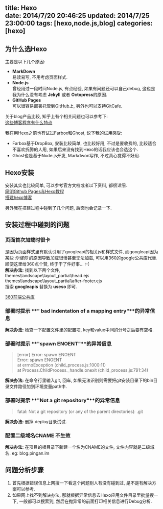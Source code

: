 title: Hexo  
date: 2014/7/20 20:46:25
updated: 2014/7/25 23:00:00
tags: [hexo,node.js,blog]
categories: [hexo]
---

## 为什么选Hexo  

主要是以下几个原因:  
- **MarkDown**  
  易读易写, 不用考虑页面样式.  
- **Node.js**  
  曾经用过一段时间Node.js, 有点经验, 如果有问题还可以自己debug, 这也是我为什么没有考虑 **Jekyll** 或者 **Octopress**的原因.  
- **GitHub Pages**  
  可以很容易部署托管到GitHub上, 另外也可以支持GitCafe.  

关于blog产品比较, 知乎上有个相关问题也可以参考下:  
[这些博客程序有什么特点](http://www.zhihu.com/question/21981094)  

我在用Hexo之前也有试过Farbox和Ghost, 说下我的试用感受:  
- Farbox基于DropBox, 安装比较简单, 也比较好用, 不过是要收费的, 比较适合不喜欢折腾的人用, 如果后来没有找到Hexo的话我应该也会选这个.  
- Ghost也是基于Node.js开发, Markdwon写作, 不过真心觉得不好用.  


## Hexo安装  

安装其实也比较简单, 可以参考官方文档或者以下资料, 都很详细.  
[简明Github Pages与Hexo教程](http://cnfeat.com/2014/05/10/2014-05-11-how-to-build-a-blog/)  
[搭建hexo博客](http://zipperary.com/2013/05/28/hexo-guide-2/)  

另外我在搭建过程中碰到了几个问题, 后面也会记录一下.  


## 安装过程中碰到的问题

### 页面首次加载时很卡  

是因为页面样式里有默认引用了googleapi的相关js和样式文件, 而googleapi因为某些 *你懂的* 的原因导致加载很慢甚至无法加载, 可以用360的google公共库代替.  
顺便这里给360点个赞, 终于干了件好事... :-)  
**解决办法:** 找到以下两个文件,   
themes\landscape\layout\_partial\head.ejs  
themes\landscape\layout\_partial\after-footer.ejs  
搜索 **googleapis** 替换为 **useso** 即可.  

[360前端公共库](http://libs.useso.com/)  


### 部署时提示  **" bad indentation of a mapping entry"**的异常信息  

**解决办法:** 检查一下配置文件里的配置项, key和value中间的分号之后要有空格.  


### 部署时提示  **"spawn ENOENT"**的异常信息  

> [error] Error: spawn ENOENT  
>  Error: spawn ENOENT  
>  at errnoException (child_process.js:1000:11)  
>  at Process.ChildProcess._handle.onexit (child_process.js:791:34)  


**解决办法:** 在命令行里输入git, 回车, 如果无法识别则需要把git安装目录下的bin目录文件路径加到环境变量path中.  


### 部署时提示  **"Not a git repository"**的异常信息  

> fatal: Not a git repository (or any of the parent directories): .git  


**解决办法:** 删掉.deploy目录试试.  


### 配置二级域名CNAME 不生效  

**解决办法:** 在项目的根目录下新建一个名为CNAME的文件, 文件内容就是二级域名.
eg: blog.pingan.im  


## 问题分析步骤  

1. 首先根据错误信息上网搜一下看这个问题别人有没有碰到过, 是不是有解决方案可以参考.  
2. 如果网上找不到解决办法, 那就根据异常信息去Hexo应用文件目录里批量搜一下, 一般都可以搜索到, 然后在抛异常的前面打印相关信息进行Debug分析.  